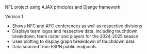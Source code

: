 NFL project using AJAX principles and Django framework

Version 1
- Shows NFC and AFC conferences as well as respective divisions
- Displays team logos and respective data, including touchdown breakdown, team roster and players for the 2024-2025 season
- Uses plotting to display graph breakdown of touchdown data
- Data sourced from ESPN public endpoints
